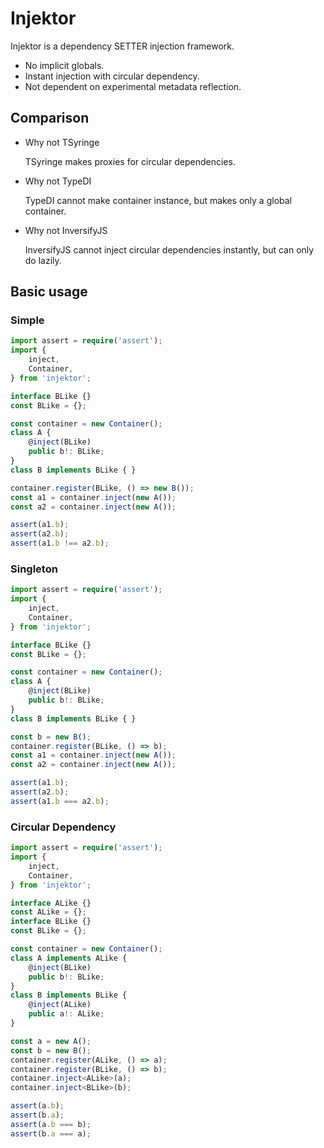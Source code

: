 # Injektor

Injektor is a dependency SETTER injection framework.

- No implicit globals.
- Instant injection with circular dependency.
- Not dependent on experimental metadata reflection.

## Comparison

- Why not TSyringe

	TSyringe makes proxies for circular dependencies.
- Why not TypeDI

	TypeDI cannot make container instance, but makes only a global container.

- Why not InversifyJS

	InversifyJS cannot inject circular dependencies instantly, but can only do lazily.

## Basic usage

### Simple

```ts
import assert = require('assert');
import {
	inject,
	Container,
} from 'injektor';

interface BLike {}
const BLike = {};

const container = new Container();
class A {
	@inject(BLike)
	public b!: BLike;
}
class B implements BLike { }

container.register(BLike, () => new B());
const a1 = container.inject(new A());
const a2 = container.inject(new A());

assert(a1.b);
assert(a2.b);
assert(a1.b !== a2.b);
```

### Singleton

```ts
import assert = require('assert');
import {
	inject,
	Container,
} from 'injektor';

interface BLike {}
const BLike = {};

const container = new Container();
class A {
	@inject(BLike)
	public b!: BLike;
}
class B implements BLike { }

const b = new B();
container.register(BLike, () => b);
const a1 = container.inject(new A());
const a2 = container.inject(new A());

assert(a1.b);
assert(a2.b);
assert(a1.b === a2.b);
```

### Circular Dependency

```ts
import assert = require('assert');
import {
	inject,
	Container,
} from 'injektor';

interface ALike {}
const ALike = {};
interface BLike {}
const BLike = {};

const container = new Container();
class A implements ALike {
	@inject(BLike)
	public b!: BLike;
}
class B implements BLike {
	@inject(ALike)
	public a!: ALike;
}

const a = new A();
const b = new B();
container.register(ALike, () => a);
container.register(BLike, () => b);
container.inject<ALike>(a);
container.inject<BLike>(b);

assert(a.b);
assert(b.a);
assert(a.b === b);
assert(b.a === a);
```
